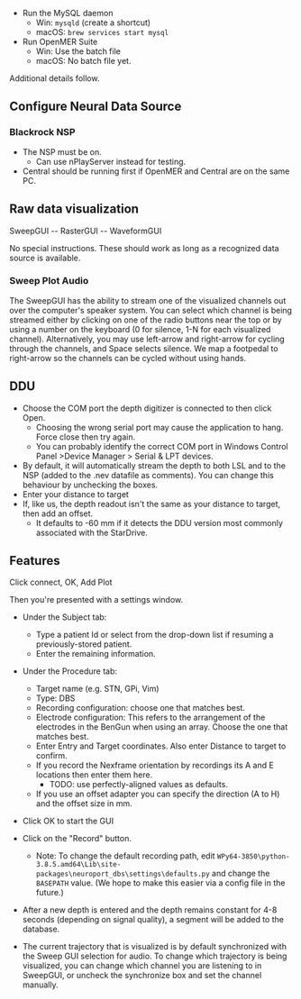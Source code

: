 * Run the MySQL daemon
  * Win: `mysqld` (create a shortcut) 
  * macOS: `brew services start mysql`
* Run OpenMER Suite
  * Win: Use the batch file
  * macOS: No batch file yet.

Additional details follow.

## Configure Neural Data Source

### Blackrock NSP

* The NSP must be on.
  * Can use nPlayServer instead for testing.
* Central should be running first if OpenMER and Central are on the same PC.

## Raw data visualization

SweepGUI -- RasterGUI -- WaveformGUI

No special instructions. These should work as long as a recognized data source is available.

### Sweep Plot Audio

The SweepGUI has the ability to stream one of the visualized channels out over the computer's speaker system. You can select which channel is being streamed either by clicking on one of the radio buttons near the top or by using a number on the keyboard (0 for silence, 1-N for each visualized channel). Alternatively, you may use left-arrow and right-arrow for cycling through the channels, and Space selects silence.
We map a footpedal to right-arrow so the channels can be cycled without using hands.

## DDU

* Choose the COM port the depth digitizer is connected to then click Open.
    * Choosing the wrong serial port may cause the application to hang. Force close then try again.
    * You can probably identify the correct COM port in Windows Control Panel >Device Manager > Serial & LPT devices.
* By default, it will automatically stream the depth to both LSL and to the NSP (added to the .nev datafile as comments). You can change this behaviour by unchecking the boxes.
* Enter your distance to target
* If, like us, the depth readout isn't the same as your distance to target, then add an offset.
  * It defaults to -60 mm if it detects the DDU version most commonly associated with the StarDrive.

## Features

Click connect, OK, Add Plot

Then you're presented with a settings window. 

* Under the Subject tab:
    * Type a patient Id or select from the drop-down list if resuming a previously-stored patient.
    * Enter the remaining information.
* Under the Procedure tab:
    * Target name (e.g. STN, GPi, Vim)
    * Type: DBS
    * Recording configuration: choose one that matches best.
    * Electrode configuration: This refers to the arrangement of the electrodes in the BenGun when using an array. Choose the one that matches best.
    * Enter Entry and Target coordinates. Also enter Distance to target to confirm.
    * If you record the Nexframe orientation by recordings its A and E locations then enter them here.
      * TODO: use perfectly-aligned values as defaults.
    * If you use an offset adapter you can specify the direction (A to H) and the offset size in mm.
        
* Click OK to start the GUI
* Click on the "Record" button.
    * Note: To change the default recording path, edit `WPy64-3850\python-3.8.5.amd64\Lib\site-packages\neuroport_dbs\settings\defaults.py` and change the `BASEPATH` value. (We hope to make this easier via a config file in the future.)
* After a new depth is entered and the depth remains constant for 4-8 seconds (depending on signal quality), a segment will be added to the database.
* The current trajectory that is visualized is by default synchronized with the Sweep GUI selection for audio. To change which trajectory is being visualized, you can change which channel you are listening to in SweepGUI, or uncheck the synchronize box and set the channel manually.
